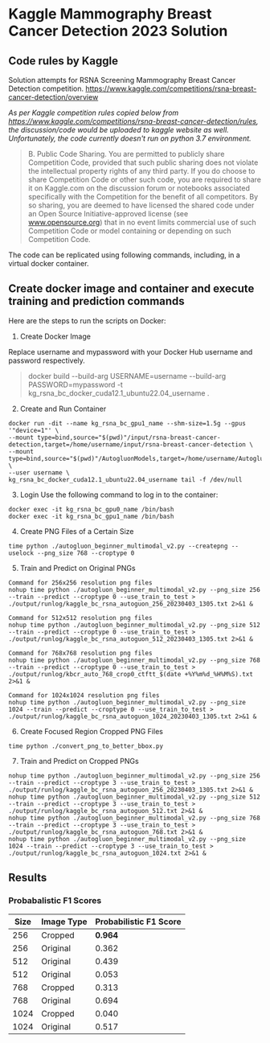 # Kaggle Mammography Breast Cancer Detection 2023 Solution
## Code rules by Kaggle
Solution attempts for RSNA Screening Mammography Breast Cancer Detection competition.  https://www.kaggle.com/competitions/rsna-breast-cancer-detection/overview

_As per Kaggle competition rules copied below from https://www.kaggle.com/competitions/rsna-breast-cancer-detection/rules, the discussion/code would be uploaded to kaggle website as well. Unfortunately, the code currently doesn't run on python 3.7 environment._

> B. Public Code Sharing. You are permitted to publicly share Competition Code, provided that such public sharing does not violate the intellectual property rights of any third party. If you do choose to share Competition Code or other such code, you are required to share it on Kaggle.com on the discussion forum or notebooks associated specifically with the Competition for the benefit of all competitors. By so sharing, you are deemed to have licensed the shared code under an Open Source Initiative-approved license (see www.opensource.org) that in no event limits commercial use of such Competition Code or model containing or depending on such Competition Code.

The code can be replicated using following commands, including, in a virtual docker container.

## Create docker image and container and execute training and prediction commands
Here are the steps to run the scripts on Docker:

1. Create Docker Image

Replace username and mypassword with your Docker Hub username and password respectively.
> docker build --build-arg USERNAME=username --build-arg PASSWORD=mypassword -t kg_rsna_bc_docker_cuda12.1_ubuntu22.04_username .

2. Create and Run Container
```
docker run -dit --name kg_rsna_bc_gpu1_name --shm-size=1.5g --gpus '"device=1"' \
--mount type=bind,source="$(pwd)"/input/rsna-breast-cancer-detection,target=/home/username/input/rsna-breast-cancer-detection \
--mount type=bind,source="$(pwd)"/AutogluonModels,target=/home/username/AutogluonModels \
--user username \
kg_rsna_bc_docker_cuda12.1_ubuntu22.04_username tail -f /dev/null
```

3. Login
Use the following command to log in to the container:
```
docker exec -it kg_rsna_bc_gpu0_name /bin/bash
docker exec -it kg_rsna_bc_gpu1_name /bin/bash
```

4. Create PNG Files of a Certain Size
```
time python ./autogluon_beginner_multimodal_v2.py --createpng --uselock --png_size 768 --croptype 0
```

5. Train and Predict on Original PNGs
```
Command for 256x256 resolution png files
nohup time python ./autogluon_beginner_multimodal_v2.py --png_size 256 --train --predict --croptype 0 --use_train_to_test > ./output/runlog/kaggle_bc_rsna_autoguon_256_20230403_1305.txt 2>&1 &

Command for 512x512 resolution png files
nohup time python ./autogluon_beginner_multimodal_v2.py --png_size 512 --train --predict --croptype 0 --use_train_to_test > ./output/runlog/kaggle_bc_rsna_autoguon_512_20230403_1305.txt 2>&1 &

Command for 768x768 resolution png files
nohup time python ./autogluon_beginner_multimodal_v2.py --png_size 768 --train --predict --croptype 0 --use_train_to_test > ./output/runlog/kbcr_auto_768_crop0_ctftt_$(date +%Y%m%d_%H%M%S).txt 2>&1 &

Command for 1024x1024 resolution png files
nohup time python ./autogluon_beginner_multimodal_v2.py --png_size 1024 --train --predict --croptype 0 --use_train_to_test > ./output/runlog/kaggle_bc_rsna_autoguon_1024_20230403_1305.txt 2>&1 &
```

6. Create Focused Region Cropped PNG Files
```
time python ./convert_png_to_better_bbox.py
```

7. Train and Predict on Cropped PNGs
```
nohup time python ./autogluon_beginner_multimodal_v2.py --png_size 256 --train --predict --croptype 3 --use_train_to_test > ./output/runlog/kaggle_bc_rsna_autoguon_256_20230403_1305.txt 2>&1 &
nohup time python ./autogluon_beginner_multimodal_v2.py --png_size 512 --train --predict --croptype 3 --use_train_to_test > ./output/runlog/kaggle_bc_rsna_autoguon_512.txt 2>&1 &
nohup time python ./autogluon_beginner_multimodal_v2.py --png_size 768 --train --predict --croptype 3 --use_train_to_test > ./output/runlog/kaggle_bc_rsna_autoguon_768.txt 2>&1 &
nohup time python ./autogluon_beginner_multimodal_v2.py --png_size 1024 --train --predict --croptype 3 --use_train_to_test > ./output/runlog/kaggle_bc_rsna_autoguon_1024.txt 2>&1 &
```

## Results

### Probabalistic F1 Scores
| Size | Image Type | Probabilistic F1 Score |
|------|------------|------------------------|
| 256  | Cropped    | **0.964**              |
| 256  | Original   | 0.362                  |
| 512  | Original   | 0.439                    |
| 512  | Original   | 0.053                  |
| 768  | Cropped    | 0.313                  |
| 768  | Original   | 0.694                  |
| 1024 | Cropped    | 0.040                  |
| 1024 | Original   | 0.517                  |


